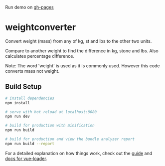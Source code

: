 Run demo on [gh-pages]()

# weightconverter

Convert weight (mass) from any of kg, st and lbs to the other two units.

Compare to another weight to find the difference in kg, stone and lbs. Also calculates percentage difference.

Note: The word 'weight' is used as it is commonly used. However this code converts mass not weight.

## Build Setup

``` bash
# install dependencies
npm install

# serve with hot reload at localhost:8080
npm run dev

# build for production with minification
npm run build

# build for production and view the bundle analyzer report
npm run build --report
```

For a detailed explanation on how things work, check out the [guide](http://vuejs-templates.github.io/webpack/) and [docs for vue-loader](http://vuejs.github.io/vue-loader).
